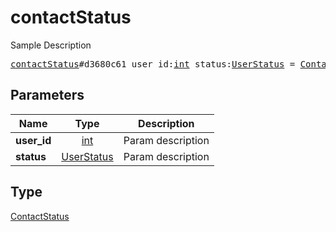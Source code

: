 # contactStatus

Sample Description

<pre>
<a href="../constructor/contactStatus.md">contactStatus</a>#d3680c61 user_id:<a href="../type/int.md">int</a> status:<a href="../type/UserStatus.md">UserStatus</a> = <a href="../type/ContactStatus.md">ContactStatus</a>;
</pre>

## Parameters

| Name | Type | Description |
|------|:----:|-------------|
| **user_id** | [int](../type/int.md) | Param description |
| **status** | [UserStatus](../type/UserStatus.md) | Param description |

## Type

[ContactStatus](../type/ContactStatus.md)
